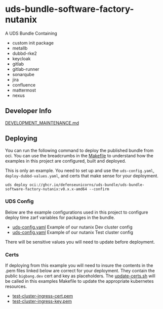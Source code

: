 # uds-bundle-software-factory-nutanix
A UDS Bundle Containing
- custom init package
- metallb
- dubbd-rke2
- keycloak
- gitlab
- gitlab-runner
- sonarqube
- jira
- confluence
- mattermost
- nexus

## Developer Info

[DEVELOPMENT_MAINTENANCE.md](docs/DEVELOPMENT_MAINTENANCE.md)

## Deploying

You can run the following command to deploy the published bundle from oci. You can use the breadcrumbs in the [Makefile](Makefile) to understand how the examples in this project are configured, built and deployed.

This is only an example. You need to set up and use the `uds-config.yaml`, `deploy-dubbd-values.yaml`, and certs that make sense for your deployment.

`uds deploy oci://ghcr.io/defenseunicorns/uds-bundle/uds-bundle-software-factory-nutanix:v0.x.x-amd64 --confirm`

### UDS Config
Below are the example configurations used in this project to configure deploy time zarf variables for packages in the bundle.
- [uds-config.yaml](uds-config/dev-cluster/uds-config.yaml) Example of our nutanix Dev cluster config
- [uds-config.yaml](uds-config/test-cluster/uds-config.yaml) Example of our nutanix Test cluster config

There will be sensitive values you will need to update before deployment.

### Certs
If deploying from this example you will need to insure the contents in the .pem files linked below are correct for your deployment. They contain the public `bigbang.dev` cert and key as placeholders. The [update-certs.sh](scripts/update-certs.sh) will be called in this examples Makefile to update the appropriate kubernetes resources.
- [test-cluster-ingress-cert.pem](scripts/test-cluster-ingress-cert.pem)
- [test-cluster-ingress-key.pem](scripts/test-cluster-ingress-key.pem)
